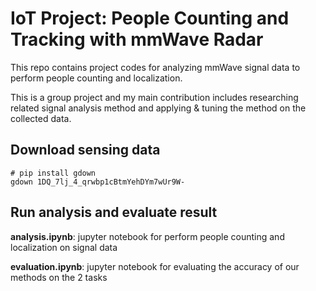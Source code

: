 # IoT Project: People Counting and Tracking with mmWave Radar
This repo contains project codes for analyzing mmWave signal data to perform people counting and localization.

This is a group project and my main contribution includes researching related signal analysis method and applying & tuning the method on the collected data.

## Download sensing data
```
# pip install gdown
gdown 1DQ_7lj_4_qrwbp1cBtmYehDYm7wUr9W-
```

## Run analysis and evaluate result
**analysis.ipynb**: jupyter notebook for perform people counting and localization on signal data

**evaluation.ipynb**: jupyter notebook for evaluating the accuracy of our methods on the 2 tasks
